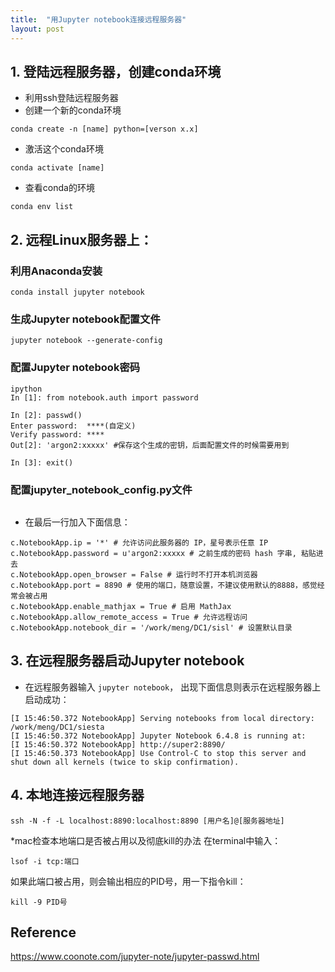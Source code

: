 ```yaml
---
title:  "用Jupyter notebook连接远程服务器"
layout: post
---
```


## 1. 登陆远程服务器，创建conda环境
* 利用ssh登陆远程服务器
* 创建一个新的conda环境
```
conda create -n [name] python=[verson x.x]
```
* 激活这个conda环境
```
conda activate [name]
```
* 查看conda的环境
```
conda env list
```

## 2. 远程Linux服务器上：
### 利用Anaconda安装
```
conda install jupyter notebook
```
### 生成Jupyter notebook配置文件
```
jupyter notebook --generate-config
```
### 配置Jupyter notebook密码
```
ipython
In [1]: from notebook.auth import password

In [2]: passwd()
Enter password:  ****(自定义)
Verify password: ****
Out[2]: 'argon2:xxxxx' #保存这个生成的密钥，后面配置文件的时候需要用到

In [3]: exit()
```
### 配置jupyter_notebook_config.py文件
```vim ~/.jupyter/jupyter_notebook_config.py
```
* 在最后一行加入下面信息：
```
c.NotebookApp.ip = '*' # 允许访问此服务器的 IP，星号表示任意 IP
c.NotebookApp.password = u'argon2:xxxxx # 之前生成的密码 hash 字串, 粘贴进去
c.NotebookApp.open_browser = False # 运行时不打开本机浏览器
c.NotebookApp.port = 8890 # 使用的端口，随意设置，不建议使用默认的8888，感觉经常会被占用
c.NotebookApp.enable_mathjax = True # 启用 MathJax
c.NotebookApp.allow_remote_access = True # 允许远程访问
c.NotebookApp.notebook_dir = '/work/meng/DC1/sisl' # 设置默认目录
```
## 3. 在远程服务器启动Jupyter notebook
* 在远程服务器输入 ``` jupyter notebook ```， 出现下面信息则表示在远程服务器上启动成功：
```
[I 15:46:50.372 NotebookApp] Serving notebooks from local directory: /work/meng/DC1/siesta
[I 15:46:50.372 NotebookApp] Jupyter Notebook 6.4.8 is running at:
[I 15:46:50.372 NotebookApp] http://super2:8890/
[I 15:46:50.373 NotebookApp] Use Control-C to stop this server and shut down all kernels (twice to skip confirmation).
```
## 4. 本地连接远程服务器
```
ssh -N -f -L localhost:8890:localhost:8890 [用户名]@[服务器地址]
```
*mac检查本地端口是否被占用以及彻底kill的办法
在terminal中输入：
```
lsof -i tcp:端口
```
如果此端口被占用，则会输出相应的PID号，用一下指令kill：
```
kill -9 PID号
```

## Reference
https://www.coonote.com/jupyter-note/jupyter-passwd.html
